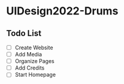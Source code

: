 # UIDesign2022-Drums

<h2>Todo List</h2>


- [ ] Create Website
- [ ] Add Media
- [ ] Organize Pages
- [ ] Add Credits
- [ ] Start Homepage
